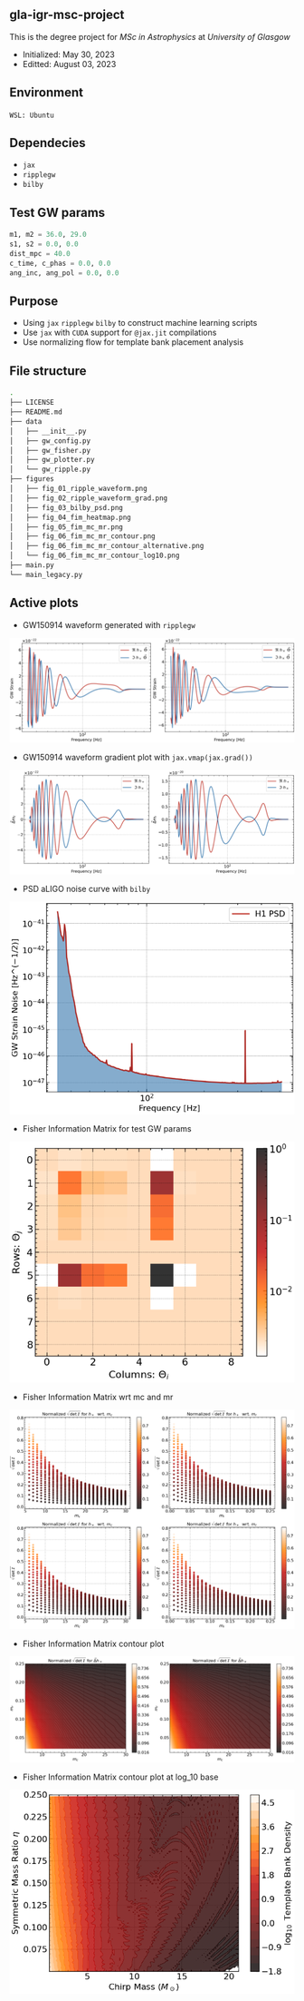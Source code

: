 ## gla-igr-msc-project
This is the degree project for *MSc in Astrophysics* at *University of Glasgow*
- Initialized: May 30, 2023
- Editted: August 03, 2023

## Environment
```WSL: Ubuntu```

## Dependecies
- ```jax```
- ```ripplegw```
- ```bilby```

## Test GW params
```python
m1, m2 = 36.0, 29.0
s1, s2 = 0.0, 0.0
dist_mpc = 40.0
c_time, c_phas = 0.0, 0.0
ang_inc, ang_pol = 0.0, 0.0
```

## Purpose
- Using ```jax``` ```ripplegw``` ```bilby``` to construct machine learning scripts
- Use ```jax``` with ```CUDA``` support for ```@jax.jit``` compilations
- Use normalizing flow for template bank placement analysis

## File structure
```bash
.
├── LICENSE
├── README.md
├── data
│   ├── __init__.py
│   ├── gw_config.py
│   ├── gw_fisher.py
│   ├── gw_plotter.py
│   └── gw_ripple.py
├── figures
│   ├── fig_01_ripple_waveform.png
│   ├── fig_02_ripple_waveform_grad.png
│   ├── fig_03_bilby_psd.png
│   ├── fig_04_fim_heatmap.png
│   ├── fig_05_fim_mc_mr.png
│   ├── fig_06_fim_mc_mr_contour.png
│   ├── fig_06_fim_mc_mr_contour_alternative.png
│   └── fig_06_fim_mc_mr_contour_log10.png
├── main.py
└── main_legacy.py
```

## Active plots
- GW150914 waveform generated with ```ripplegw```
<p align="center">
  <img src="./figures/fig_01_ripple_waveform.png"/>
</p>

- GW150914 waveform gradient plot with ```jax.vmap(jax.grad())```
<p align="center">
  <img src="./figures/fig_02_ripple_waveform_grad.png"/>
</p>

- PSD aLIGO noise curve with ```bilby```
<p align="center">
  <img src="./figures/fig_03_bilby_psd.png"/>
</p>

- Fisher Information Matrix for test GW params
<p align="center">
  <img src="./figures/fig_04_fim_heatmap.png"/>
</p>

- Fisher Information Matrix wrt mc and mr
<p align="center">
  <img src="./figures/fig_05_fim_mc_mr.png"/>
</p>

- Fisher Information Matrix contour plot
<p align="center">
  <img src="./figures/fig_06_fim_mc_mr_contour.png"/>
</p>

- Fisher Information Matrix contour plot at log_10 base
<p align="center">
  <img src="./figures/fig_06_fim_mc_mr_contour_log10.png"/>
</p>
